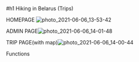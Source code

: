 #h1 Hiking in Belarus (Trips)

HOMEPAGE ![photo_2021-06-06_13-53-42](https://user-images.githubusercontent.com/82363107/120921937-fd4a4e00-c6ce-11eb-9f66-5e944c9f0b90.jpg)


ADMIN PAGE![photo_2021-06-06_14-01-48](https://user-images.githubusercontent.com/82363107/120922059-c1fc4f00-c6cf-11eb-9797-f22672cf1025.jpg)



TRIP PAGE(with map)![photo_2021-06-06_14-00-44](https://user-images.githubusercontent.com/82363107/120922035-a133f980-c6cf-11eb-827f-5b51eb663895.jpg)


Functions
